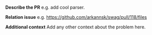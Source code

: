 **Describe the PR**
e.g. add cool parser.

**Relation issue**
e.g. https://github.com/arkannsk/swag/pull/118/files

**Additional context**
Add any other context about the problem here.
